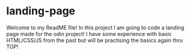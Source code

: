# landing-page

Welcome to my ReadME file!
In this project I am going to code a landing page made for the odin project! I have some experience with basic HTML/CSS/JS from the past but will be practising the basics again thru TOP!